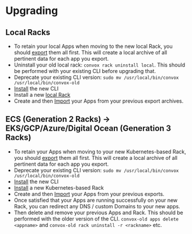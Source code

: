 # Upgrading

## Local Racks

- To retain your local Apps when moving to the new local Rack, you should [export](../reference/cli/apps#apps-export) them all first.  This will create a local archive of all pertinent data for each app you export.
- Uninstall your old local rack: `convox rack uninstall local`.  This should be performed with your existing CLI before upgrading that.
- Deprecate your existing CLI version: `sudo mv /usr/local/bin/convox /usr/local/bin/convox-old`
- [Install](../installation/cli) the new CLI
- Install a new [local Rack](../installation/development-rack/)
- Create and then [Import](../reference/cli/apps#apps-import) your Apps from your previous export archives.

## ECS (Generation 2 Racks) -> EKS/GCP/Azure/Digital Ocean (Generation 3 Racks)

- To retain your Apps when moving to your new Kubernetes-based Rack, you should [export](../reference/cli/apps#apps-export) them all first.  This will create a local archive of all pertinent data for each app you export.
- Deprecate your existing CLI version: `sudo mv /usr/local/bin/convox /usr/local/bin/convox-old`
- [Install](../installation/cli) the new CLI
- [Install](../installation/production-rack/) a new Kubernetes-based Rack
- Create and then [Import](../reference/cli/apps#apps-import) your Apps from your previous exports.
- Once satisfied that your Apps are running successfully on your new Rack, you can redirect any DNS / custom Domains to your new apps.
- Then delete and remove your previous Apps and Rack.  This should be performed with the older version of the CLI. `convox-old apps delete <appname>` and `convox-old rack uninstall -r <rackname>` etc.
